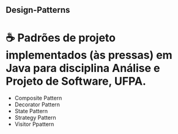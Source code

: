  Design-Patterns  
----------------
# :coffee: Padrões de projeto implementados (às pressas) em Java para disciplina Análise e Projeto de Software, UFPA. 
* Composite Pattern
* Decorator Pattern
* State Pattern
* Strategy Pattern
* Visitor Ppattern
